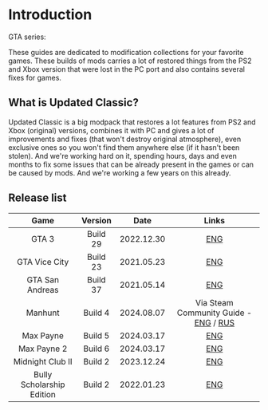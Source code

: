 # Introduction

GTA series:

These guides are dedicated to modification collections for your favorite games. These builds of mods carries a lot of restored things from the PS2 and Xbox version that were lost in the PC port and also contains several fixes for games.

## What is Updated Classic?

Updated Classic is a big modpack that restores a lot features from PS2 and Xbox (original) versions, combines it with PC and gives a lot of improvements and fixes (that won't destroy original atmosphere), even exclusive ones so you won't find them anywhere else (if it hasn't been stolen). And we're working hard on it, spending hours, days and even months to fix some issues that can be already present in the games or can be caused by mods. And we're working a few years on this already.


## Release list

| Game | Version | Date | Links |
| :-: | :----------: | :-: | :-----: |
| GTA 3 | Build 29 | 2022.12.30 | [ENG](gta3/index.md) |
| GTA Vice City | Build 23 |2021.05.23 | [ENG](gtavc/index.md) |
| GTA San Andreas | Build 37 | 2021.05.14 | [ENG](gtasa/index.md) |
| Manhunt | Build 4 | 2024.08.07 | Via Steam Community Guide - [ENG](https://steamcommunity.com/sharedfiles/filedetails/?id=2365873329) / [RUS](https://steamcommunity.com/sharedfiles/filedetails/?id=2376712693) |
| Max Payne | Build 5 | 2024.03.17 | [ENG](mp1/index.md) |
| Max Payne 2 | Build 6 | 2024.03.17 | [ENG](mp2/index.md) |
| Midnight Club II | Build 2 | 2023.12.24 | [ENG](mc2/index.md) |
| Bully Scholarship Edition | Build 2 | 2022.01.23 | [ENG](bse/index.md) |


